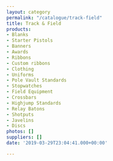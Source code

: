 ```yaml
---
layout: category
permalink: "/catalogue/track-field"
title: Track & Field
products:
- Blanks
- Starter Pistols
- Banners
- Awards
- Ribbons
- Custom ribbons
- Clothing
- Uniforms
- Pole Vault Standards
- Stopwatches
- Field Equipment
- Crossbars
- Highjump Standards
- Relay Batons
- Shotputs
- Javelins
- Discs
photos: []
suppliers: []
date: '2019-03-29T23:04:41.000+00:00'

---
```

